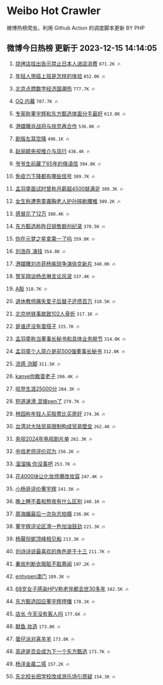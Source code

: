 # Weibo Hot Crawler 



微博热榜爬虫，利用 Github Action 的调度脚本更新 BY PHP 


## 微博今日热榜 更新于 2023-12-15 14:14:05 
1. [烧烤店挂出告示禁止日本人进店消费](https://s.weibo.com/weibo?q=%23%E7%83%A7%E7%83%A4%E5%BA%97%E6%8C%82%E5%87%BA%E5%91%8A%E7%A4%BA%E7%A6%81%E6%AD%A2%E6%97%A5%E6%9C%AC%E4%BA%BA%E8%BF%9B%E5%BA%97%E6%B6%88%E8%B4%B9%23&t=31&band_rank=1&Refer=top) `871.2K 🔥` 

1. [年轻人带癌上班是怎样的体验](https://s.weibo.com/weibo?q=%23%E5%B9%B4%E8%BD%BB%E4%BA%BA%E5%B8%A6%E7%99%8C%E4%B8%8A%E7%8F%AD%E6%98%AF%E6%80%8E%E6%A0%B7%E7%9A%84%E4%BD%93%E9%AA%8C%23&t=31&band_rank=2&Refer=top) `852.0K 🔥` 

1. [北京点燃数字经济国潮热](https://s.weibo.com/weibo?q=%23%E5%8C%97%E4%BA%AC%E7%82%B9%E7%87%83%E6%95%B0%E5%AD%97%E7%BB%8F%E6%B5%8E%E5%9B%BD%E6%BD%AE%E7%83%AD%23&t=31&band_rank=3&Refer=top) `777.7K 🔥` 

1. [GQ 内幕](https://s.weibo.com/weibo?q=GQ%20%E5%86%85%E5%B9%95&t=31&band_rank=4&Refer=top) `707.7K 🔥` 

1. [专家称董宇辉和东方甄选体面分手最好](https://s.weibo.com/weibo?q=%23%E4%B8%93%E5%AE%B6%E7%A7%B0%E8%91%A3%E5%AE%87%E8%BE%89%E5%92%8C%E4%B8%9C%E6%96%B9%E7%94%84%E9%80%89%E4%BD%93%E9%9D%A2%E5%88%86%E6%89%8B%E6%9C%80%E5%A5%BD%23&t=31&band_rank=5&Refer=top) `613.0K 🔥` 

1. [港媒曝肖战将与徐克再合作](https://s.weibo.com/weibo?q=%23%E6%B8%AF%E5%AA%92%E6%9B%9D%E8%82%96%E6%88%98%E5%B0%86%E4%B8%8E%E5%BE%90%E5%85%8B%E5%86%8D%E5%90%88%E4%BD%9C%23&t=31&band_rank=6&Refer=top) `536.0K 🔥` 

1. [剧版左耳空降](https://s.weibo.com/weibo?q=%23%E5%89%A7%E7%89%88%E5%B7%A6%E8%80%B3%E7%A9%BA%E9%99%8D%23&t=31&band_rank=7&Refer=top) `496.1K 🔥` 

1. [赵丽颖央视推介与凤行](https://s.weibo.com/weibo?q=%23%E8%B5%B5%E4%B8%BD%E9%A2%96%E5%A4%AE%E8%A7%86%E6%8E%A8%E4%BB%8B%E4%B8%8E%E5%87%A4%E8%A1%8C%23&t=31&band_rank=8&Refer=top) `436.4K 🔥` 

1. [爷爷生前藏了65年的俄语信](https://s.weibo.com/weibo?q=%23%E7%88%B7%E7%88%B7%E7%94%9F%E5%89%8D%E8%97%8F%E4%BA%8665%E5%B9%B4%E7%9A%84%E4%BF%84%E8%AF%AD%E4%BF%A1%23&t=31&band_rank=9&Refer=top) `394.8K 🔥` 

1. [免疫力下降都有哪些信号](https://s.weibo.com/weibo?q=%23%E5%85%8D%E7%96%AB%E5%8A%9B%E4%B8%8B%E9%99%8D%E9%83%BD%E6%9C%89%E5%93%AA%E4%BA%9B%E4%BF%A1%E5%8F%B7%23&t=31&band_rank=10&Refer=top) `389.7K 🔥` 

1. [孟羽童面试时曾称月薪超4500就满足](https://s.weibo.com/weibo?q=%23%E5%AD%9F%E7%BE%BD%E7%AB%A5%E9%9D%A2%E8%AF%95%E6%97%B6%E6%9B%BE%E7%A7%B0%E6%9C%88%E8%96%AA%E8%B6%854500%E5%B0%B1%E6%BB%A1%E8%B6%B3%23&t=31&band_rank=11&Refer=top) `389.3K 🔥` 

1. [女生称遭男童袭胸老人护孙摔断腰椎](https://s.weibo.com/weibo?q=%23%E5%A5%B3%E7%94%9F%E7%A7%B0%E9%81%AD%E7%94%B7%E7%AB%A5%E8%A2%AD%E8%83%B8%E8%80%81%E4%BA%BA%E6%8A%A4%E5%AD%99%E6%91%94%E6%96%AD%E8%85%B0%E6%A4%8E%23&t=31&band_rank=12&Refer=top) `389.2K 🔥` 

1. [感冒花了12万](https://s.weibo.com/weibo?q=%E6%84%9F%E5%86%92%E8%8A%B1%E4%BA%8612%E4%B8%87&t=31&band_rank=13&Refer=top) `388.4K 🔥` 

1. [东方甄选称昨日销售额创纪录](https://s.weibo.com/weibo?q=%23%E4%B8%9C%E6%96%B9%E7%94%84%E9%80%89%E7%A7%B0%E6%98%A8%E6%97%A5%E9%94%80%E5%94%AE%E9%A2%9D%E5%88%9B%E7%BA%AA%E5%BD%95%23&t=31&band_rank=14&Refer=top) `378.5K 🔥` 

1. [你在元梦之星拿第一了吗](https://s.weibo.com/weibo?q=%23%E4%BD%A0%E5%9C%A8%E5%85%83%E6%A2%A6%E4%B9%8B%E6%98%9F%E6%8B%BF%E7%AC%AC%E4%B8%80%E4%BA%86%E5%90%97%23&t=31&band_rank=15&Refer=top) `359.8K 🔥` 

1. [刘浩存 演技](https://s.weibo.com/weibo?q=%E5%88%98%E6%B5%A9%E5%AD%98%20%E6%BC%94%E6%8A%80&t=31&band_rank=16&Refer=top) `354.8K 🔥` 

1. [港媒曝刘亦菲杨紫琼争演徐克新片](https://s.weibo.com/weibo?q=%23%E6%B8%AF%E5%AA%92%E6%9B%9D%E5%88%98%E4%BA%A6%E8%8F%B2%E6%9D%A8%E7%B4%AB%E7%90%BC%E4%BA%89%E6%BC%94%E5%BE%90%E5%85%8B%E6%96%B0%E7%89%87%23&t=31&band_rank=17&Refer=top) `340.0K 🔥` 

1. [贺军翔谈杨丞琳言论风波](https://s.weibo.com/weibo?q=%23%E8%B4%BA%E5%86%9B%E7%BF%94%E8%B0%88%E6%9D%A8%E4%B8%9E%E7%90%B3%E8%A8%80%E8%AE%BA%E9%A3%8E%E6%B3%A2%23&t=31&band_rank=18&Refer=top) `337.4K 🔥` 

1. [A股](https://s.weibo.com/weibo?q=A%E8%82%A1&t=31&band_rank=19&Refer=top) `318.7K 🔥` 

1. [退休教师痛失爱子后替子还债百万](https://s.weibo.com/weibo?q=%23%E9%80%80%E4%BC%91%E6%95%99%E5%B8%88%E7%97%9B%E5%A4%B1%E7%88%B1%E5%AD%90%E5%90%8E%E6%9B%BF%E5%AD%90%E8%BF%98%E5%80%BA%E7%99%BE%E4%B8%87%23&t=31&band_rank=20&Refer=top) `318.5K 🔥` 

1. [北京地铁事故致102人骨折](https://s.weibo.com/weibo?q=%23%E5%8C%97%E4%BA%AC%E5%9C%B0%E9%93%81%E4%BA%8B%E6%95%85%E8%87%B4102%E4%BA%BA%E9%AA%A8%E6%8A%98%23&t=31&band_rank=21&Refer=top) `317.1K 🔥` 

1. [是谁还没有蛋搭子](https://s.weibo.com/weibo?q=%23%E6%98%AF%E8%B0%81%E8%BF%98%E6%B2%A1%E6%9C%89%E8%9B%8B%E6%90%AD%E5%AD%90%23&t=31&band_rank=22&Refer=top) `315.7K 🔥` 

1. [孟羽童称当董事长秘书和具体业务脱节](https://s.weibo.com/weibo?q=%23%E5%AD%9F%E7%BE%BD%E7%AB%A5%E7%A7%B0%E5%BD%93%E8%91%A3%E4%BA%8B%E9%95%BF%E7%A7%98%E4%B9%A6%E5%92%8C%E5%85%B7%E4%BD%93%E4%B8%9A%E5%8A%A1%E8%84%B1%E8%8A%82%23&t=31&band_rank=23&Refer=top) `314.0K 🔥` 

1. [孟羽童个人简介是前500强董事长秘书](https://s.weibo.com/weibo?q=%23%E5%AD%9F%E7%BE%BD%E7%AB%A5%E4%B8%AA%E4%BA%BA%E7%AE%80%E4%BB%8B%E6%98%AF%E5%89%8D500%E5%BC%BA%E8%91%A3%E4%BA%8B%E9%95%BF%E7%A7%98%E4%B9%A6%23&t=31&band_rank=24&Refer=top) `312.0K 🔥` 

1. [流感 泡脚](https://s.weibo.com/weibo?q=%E6%B5%81%E6%84%9F%20%E6%B3%A1%E8%84%9A&t=31&band_rank=25&Refer=top) `311.5K 🔥` 

1. [kanye你敢耍老子](https://s.weibo.com/weibo?q=kanye%E4%BD%A0%E6%95%A2%E8%80%8D%E8%80%81%E5%AD%90&t=31&band_rank=26&Refer=top) `286.4K 🔥` 

1. [哈登生涯25000分](https://s.weibo.com/weibo?q=%23%E5%93%88%E7%99%BB%E7%94%9F%E6%B6%AF25000%E5%88%86%23&t=31&band_rank=27&Refer=top) `284.3K 🔥` 

1. [短道速滑 混接pen了](https://s.weibo.com/weibo?q=%E7%9F%AD%E9%81%93%E9%80%9F%E6%BB%91%20%E6%B7%B7%E6%8E%A5pen%E4%BA%86&t=31&band_rank=28&Refer=top) `279.7K 🔥` 

1. [林园称年轻人买股票比买房好](https://s.weibo.com/weibo?q=%23%E6%9E%97%E5%9B%AD%E7%A7%B0%E5%B9%B4%E8%BD%BB%E4%BA%BA%E4%B9%B0%E8%82%A1%E7%A5%A8%E6%AF%94%E4%B9%B0%E6%88%BF%E5%A5%BD%23&t=31&band_rank=29&Refer=top) `274.3K 🔥` 

1. [台湾对大陆贸易限制构成贸易壁垒](https://s.weibo.com/weibo?q=%23%E5%8F%B0%E6%B9%BE%E5%AF%B9%E5%A4%A7%E9%99%86%E8%B4%B8%E6%98%93%E9%99%90%E5%88%B6%E6%9E%84%E6%88%90%E8%B4%B8%E6%98%93%E5%A3%81%E5%9E%92%23&t=31&band_rank=30&Refer=top) `262.4K 🔥` 

1. [央视2024年电视剧片单](https://s.weibo.com/weibo?q=%23%E5%A4%AE%E8%A7%862024%E5%B9%B4%E7%94%B5%E8%A7%86%E5%89%A7%E7%89%87%E5%8D%95%23&t=31&band_rank=31&Refer=top) `262.3K 🔥` 

1. [中戏老师评价邓为](https://s.weibo.com/weibo?q=%23%E4%B8%AD%E6%88%8F%E8%80%81%E5%B8%88%E8%AF%84%E4%BB%B7%E9%82%93%E4%B8%BA%23&t=31&band_rank=32&Refer=top) `256.2K 🔥` 

1. [溜溜梅 你没事吧](https://s.weibo.com/weibo?q=%E6%BA%9C%E6%BA%9C%E6%A2%85%20%E4%BD%A0%E6%B2%A1%E4%BA%8B%E5%90%A7&t=31&band_rank=33&Refer=top) `253.7K 🔥` 

1. [花4000块让化妆师爆改妆容](https://s.weibo.com/weibo?q=%E8%8A%B14000%E5%9D%97%E8%AE%A9%E5%8C%96%E5%A6%86%E5%B8%88%E7%88%86%E6%94%B9%E5%A6%86%E5%AE%B9&t=31&band_rank=34&Refer=top) `247.4K 🔥` 

1. [小杨哥评价董宇辉](https://s.weibo.com/weibo?q=%23%E5%B0%8F%E6%9D%A8%E5%93%A5%E8%AF%84%E4%BB%B7%E8%91%A3%E5%AE%87%E8%BE%89%23&t=31&band_rank=35&Refer=top) `241.5K 🔥` 

1. [晚上睡不着和熬夜有什么区别](https://s.weibo.com/weibo?q=%E6%99%9A%E4%B8%8A%E7%9D%A1%E4%B8%8D%E7%9D%80%E5%92%8C%E7%86%AC%E5%A4%9C%E6%9C%89%E4%BB%80%E4%B9%88%E5%8C%BA%E5%88%AB&t=31&band_rank=36&Refer=top) `240.1K 🔥` 

1. [周海媚最后一次杂志拍摄](https://s.weibo.com/weibo?q=%23%E5%91%A8%E6%B5%B7%E5%AA%9A%E6%9C%80%E5%90%8E%E4%B8%80%E6%AC%A1%E6%9D%82%E5%BF%97%E6%8B%8D%E6%91%84%23&t=31&band_rank=37&Refer=top) `236.8K 🔥` 

1. [董宇辉评论区清一色加油鼓劲](https://s.weibo.com/weibo?q=%23%E8%91%A3%E5%AE%87%E8%BE%89%E8%AF%84%E8%AE%BA%E5%8C%BA%E6%B8%85%E4%B8%80%E8%89%B2%E5%8A%A0%E6%B2%B9%E9%BC%93%E5%8A%B2%23&t=31&band_rank=38&Refer=top) `221.3K 🔥` 

1. [杨幂倪妮顶峰相见船](https://s.weibo.com/weibo?q=%23%E6%9D%A8%E5%B9%82%E5%80%AA%E5%A6%AE%E9%A1%B6%E5%B3%B0%E7%9B%B8%E8%A7%81%E8%88%B9%23&t=31&band_rank=39&Refer=top) `213.3K 🔥` 

1. [刘诗诗说最喜欢的角色是于十三](https://s.weibo.com/weibo?q=%23%E5%88%98%E8%AF%97%E8%AF%97%E8%AF%B4%E6%9C%80%E5%96%9C%E6%AC%A2%E7%9A%84%E8%A7%92%E8%89%B2%E6%98%AF%E4%BA%8E%E5%8D%81%E4%B8%89%23&t=31&band_rank=40&Refer=top) `211.7K 🔥` 

1. [秦岚判断衣服脏不脏靠闻](https://s.weibo.com/weibo?q=%E7%A7%A6%E5%B2%9A%E5%88%A4%E6%96%AD%E8%A1%A3%E6%9C%8D%E8%84%8F%E4%B8%8D%E8%84%8F%E9%9D%A0%E9%97%BB&t=31&band_rank=41&Refer=top) `197.2K 🔥` 

1. [enhypen澳门](https://s.weibo.com/weibo?q=enhypen%E6%BE%B3%E9%97%A8&t=31&band_rank=42&Refer=top) `189.3K 🔥` 

1. [68岁女子感染HPV称老伴都去世30多年](https://s.weibo.com/weibo?q=%2368%E5%B2%81%E5%A5%B3%E5%AD%90%E6%84%9F%E6%9F%93HPV%E7%A7%B0%E8%80%81%E4%BC%B4%E9%83%BD%E5%8E%BB%E4%B8%9630%E5%A4%9A%E5%B9%B4%23&t=31&band_rank=43&Refer=top) `182.5K 🔥` 

1. [东方甄选回应董宇辉停播](https://s.weibo.com/weibo?q=%23%E4%B8%9C%E6%96%B9%E7%94%84%E9%80%89%E5%9B%9E%E5%BA%94%E8%91%A3%E5%AE%87%E8%BE%89%E5%81%9C%E6%92%AD%23&t=31&band_rank=44&Refer=top) `178.1K 🔥` 

1. [店长 今天没有客人吗](https://s.weibo.com/weibo?q=%E5%BA%97%E9%95%BF%20%E4%BB%8A%E5%A4%A9%E6%B2%A1%E6%9C%89%E5%AE%A2%E4%BA%BA%E5%90%97&t=31&band_rank=45&Refer=top) `177.6K 🔥` 

1. [献鱼 妆造](https://s.weibo.com/weibo?q=%E7%8C%AE%E9%B1%BC%20%E5%A6%86%E9%80%A0&t=31&band_rank=46&Refer=top) `173.8K 🔥` 

1. [蛋仔派对喜羊羊](https://s.weibo.com/weibo?q=%23%E8%9B%8B%E4%BB%94%E6%B4%BE%E5%AF%B9%E5%96%9C%E7%BE%8A%E7%BE%8A%23&t=31&band_rank=47&Refer=top) `173.8K 🔥` 

1. [高途是否会成为下一个东方甄选](https://s.weibo.com/weibo?q=%23%E9%AB%98%E9%80%94%E6%98%AF%E5%90%A6%E4%BC%9A%E6%88%90%E4%B8%BA%E4%B8%8B%E4%B8%80%E4%B8%AA%E4%B8%9C%E6%96%B9%E7%94%84%E9%80%89%23&t=31&band_rank=48&Refer=top) `173.7K 🔥` 

1. [杨洋金晨二搭](https://s.weibo.com/weibo?q=%23%E6%9D%A8%E6%B4%8B%E9%87%91%E6%99%A8%E4%BA%8C%E6%90%AD%23&t=31&band_rank=49&Refer=top) `157.2K 🔥` 

1. [东北校长把学校改成游乐场引质疑](https://s.weibo.com/weibo?q=%23%E4%B8%9C%E5%8C%97%E6%A0%A1%E9%95%BF%E6%8A%8A%E5%AD%A6%E6%A0%A1%E6%94%B9%E6%88%90%E6%B8%B8%E4%B9%90%E5%9C%BA%E5%BC%95%E8%B4%A8%E7%96%91%23&t=31&band_rank=50&Refer=top) `154.3K 🔥` 

